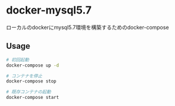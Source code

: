 # docker-mysql5.7
ローカルのdockerにmysql5.7環境を構築するためのdocker-compose

## Usage
``` bash
# 初回起動
docker-compose up -d

# コンテナを停止
docker-compose stop

# 既存コンテナの起動
docker-compose start